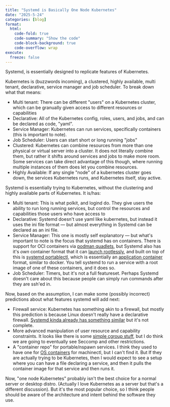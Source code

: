 ```yaml
---
title: "Systemd is Basically One Node Kubernetes"
date: "2025-5-24"
categories: [blog]
format:
  html:
    code-fold: true
    code-summary: "Show the code"
    code-block-background: true
    code-overflow: wrap
execute:
  freeze: false
---
```



Systemd, is essentially designed to replicate features of Kubernetes. 

Kubernetes is (buzzwords incoming), a clustered, highly available, multi tenant, declarative, service manager and job scheduler. To break down what that means:

* Multi tenant: There can be different "users" on a Kubernetes cluster, which can be granually given access to different resources or capabilities
* Declarative: All of the Kubernetes config, roles, users, and jobs, and can be declared as code, "yaml". 
* Service Manager: Kubernetes can run services, specifically containers (this is important to note).
* Job Scheduler: Users can start short or long running "jobs"
* Clustered: Kubernetes can combine resources from more than one physical or virtual server into a cluster. It does not literally combine them, but rather it shifts around services and jobs to make more room. Some services can take direct advantage of this though, where running multiple instances of them does let you combine resources.
* Highly Available: If any single "node" of a kubernetes cluster goes down, the services Kubernetes runs, and Kubernetes itself, stay active.

Systemd is essentially trying to Kubernetes, without the clustering and highly available parts of Kubernetes. It is/has:

* Multi tenant: This is what polkit, and logind do. They give users the ability to run long running services, but control the resources and capabilities those users who have access to
* Declarative: Systemd doesn't use yaml like kubernetes, but instead it uses the ini file format — but almost everything in Systemd can be declared as an ini file.
* Service Manager: This one is mostly self explanatory — but what's important to note is the focus that systemd has on containers. There is support for OCI containers via [podman quadlets](https://blog.while-true-do.io/podman-quadlets/), but Systemd also has it's *own* container format that it can [launch rootlessly](https://github.com/systemd/systemd/issues/30239), and built on top of this is [systemd portablectl](https://systemd.io/PORTABLE_SERVICES/), which is essentially an [application container](https://en.wikipedia.org/wiki/Application-level_virtualization) format, similar to docker. You tell systemd to run a service with a root image of one of these containers, and it does so.
* Job Scheduler: Timers, but it's not a full featureset. Perhaps Systemd doesn't care about this because people can simply run commands after they are ssh'ed in.

Now, based on the assumption, I can make some (possibly incorrect) predictions about what features systemd will add next:

* Firewall service: Kubernetes has something akin to a firewall, but mostly this prediction is because Linux doesn't really have a declarative firewall. [Systemd kinda already has something similar](https://www.ctrl.blog/entry/systemd-application-firewall.html) but it's not complete. 
* More advanced manipulation of user resource and capability constraints. It looks like there is some [simple cgroup stuff](https://unix.stackexchange.com/questions/351466/set-a-default-resource-limit-for-all-users-with-systemd-cgroups), but I do think we are going to eventually see Seccomp and other restrictions. 
* A "container repo" for portable/nspawn services. I think they used to have one for [OS containers](https://en.wikipedia.org/wiki/OS-level_virtualization) for machinectl, but I can't find it. But If they are actually trying to be Kubernetes, then I would expect to see a setup where you can have a file declaring a service, and then it pulls the container image for that service and then runs it. 

Now, "one node Kubernetes" probably isn't the best choice for a normal server or desktop distro. (Actually I love Kubernetes as a server but that's a different discussion). But it's the most popular choice, so I think people should be aware of the architecture and intent behind the software they use. 